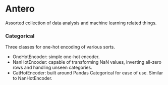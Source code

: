 # Antero

Assorted collection of data analysis and machine learning related things.

### Categorical

Three classes for one-hot encoding of various sorts.

* OneHotEncoder: simple one-hot encoder.
* NanHotEncoder: capable of transforming NaN values, inverting all-zero rows and handling unseen categories.
* CatHotEncoder: built around Pandas Categorical for ease of use. Similar to NanHotEncoder.
